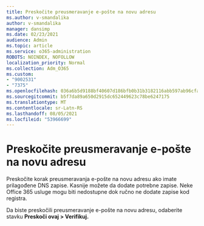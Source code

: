 ```yaml
---
title: Preskočite preusmeravanje e-pošte na novu adresu
ms.author: v-smandalika
author: v-smandalika
manager: dansimp
ms.date: 02/23/2021
audience: Admin
ms.topic: article
ms.service: o365-administration
ROBOTS: NOINDEX, NOFOLLOW
localization_priority: Normal
ms.collection: Adm_O365
ms.custom:
- "9002531"
- "7375"
ms.openlocfilehash: 036a6b5d9188bf40607d186bfb0b31b3182116abb597ab96cfad48f9b3026936
ms.sourcegitcommit: b5f7da89a650d2915dc652449623c78be6247175
ms.translationtype: MT
ms.contentlocale: sr-Latn-RS
ms.lasthandoff: 08/05/2021
ms.locfileid: "53966699"
---
```

# <a name="skip-redirecting-email-to-new-address"></a>Preskočite preusmeravanje e-pošte na novu adresu

Preskočite korak preusmeravanja e-pošte na novu adresu ako imate prilagođene DNS zapise. Kasnije možete da dodate potrebne zapise. Neke Office 365 usluge mogu biti nedostupne dok ručno ne dodate zapise kod registra.

Da biste preskočili preusmeravanje e-pošte na novu adresu, odaberite stavku **Preskoči ovaj > Verifikuj.**